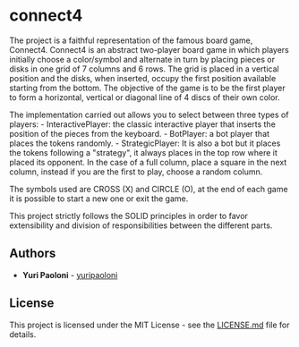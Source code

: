# connect4
The project is a faithful representation of the famous board game, Connect4. 
Connect4 is an abstract two-player board game in which players initially choose a color/symbol and alternate in turn by placing pieces
or disks in one grid of 7 columns and 6 rows. The grid is placed in a vertical position and the disks, when inserted, occupy the first
position available starting from the bottom. The objective of the game is to be the first player to form a horizontal, vertical or 
diagonal line of 4 discs of their own color.

The implementation carried out allows you to select between three types of players: 
    - InteractivePlayer: the classic interactive player that inserts the position of the pieces from the keyboard. 
    - BotPlayer: a bot player that places the tokens randomly. 
    - StrategicPlayer: It is also a bot but it places the tokens following a "strategy", it always places in the top row where it placed 
      its opponent. In the case of a full column, place a square in the next column, instead if you are the first to play,
      choose a random column. 
      
The symbols used are CROSS (X) and CIRCLE (O), at the end of each game it is possible to start a new one or exit the game.

This project strictly follows the SOLID principles in order to favor extensibility and division of responsibilities between the
different parts.

## Authors

* **Yuri Paoloni** - [yuripaoloni](https://github.com/yuripaoloni)

## License

This project is licensed under the MIT License - see the [LICENSE.md](LICENSE.md) file for details.
